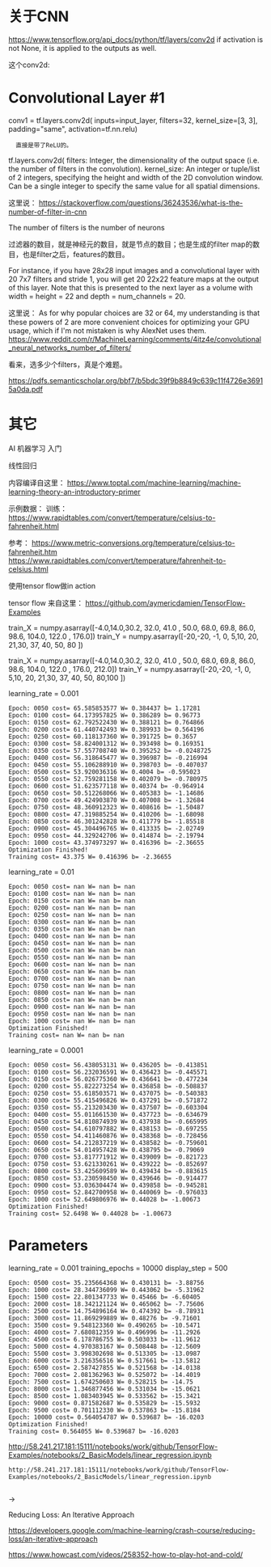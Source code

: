 



# 关于CNN

https://www.tensorflow.org/api_docs/python/tf/layers/conv2d
 if activation is not None, it is applied to the outputs as well.

这个conv2d:
# Convolutional Layer #1
  conv1 = tf.layers.conv2d(
      inputs=input_layer,
      filters=32,
      kernel_size=[3, 3],
      padding="same",
      activation=tf.nn.relu)

      直接是带了ReLU的。

tf.layers.conv2d(
  filters: Integer, the dimensionality of the output space (i.e. the number of filters in the convolution).
  kernel_size: An integer or tuple/list of 2 integers, specifying the height and width of the 2D convolution window. Can be a single integer to specify the same value for all spatial dimensions.



这里说：
https://stackoverflow.com/questions/36243536/what-is-the-number-of-filter-in-cnn

The number of filters is the number of neurons

过滤器的数目，就是神经元的数目，就是节点的数目；也是生成的filter map的数目，也是filter之后，features的数目。

For instance, if you have 28x28 input images and a convolutional layer with 20 7x7 filters and stride 1, you will get 20 22x22 feature maps at the output of this layer. Note that this is presented to the next layer as a volume with width = height = 22 and depth = num_channels = 20.


这里说：
As for why popular choices are 32 or 64, my understanding is that these powers of 2 are more convenient choices for optimizing your GPU usage, which if I'm not mistaken is why AlexNet uses them.
https://www.reddit.com/r/MachineLearning/comments/4itz4e/convolutional_neural_networks_number_of_filters/

看来，选多少个filters，真是个难题。



https://pdfs.semanticscholar.org/bbf7/b5bdc39f9b8849c639c11f4726e36915a0da.pdf



# 其它


AI
机器学习 入门


线性回归


内容编译自这里：
https://www.toptal.com/machine-learning/machine-learning-theory-an-introductory-primer



示例数据：
训练：
https://www.rapidtables.com/convert/temperature/celsius-to-fahrenheit.html


参考：
https://www.metric-conversions.org/temperature/celsius-to-fahrenheit.htm
https://www.rapidtables.com/convert/temperature/fahrenheit-to-celsius.html



使用tensor flow做in action

tensor flow 来自这里：
https://github.com/aymericdamien/TensorFlow-Examples



train_X = numpy.asarray([-4.0,14.0,30.2, 32.0, 41.0 , 50.0, 68.0, 69.8, 86.0, 98.6, 104.0, 122.0 , 176.0])
train_Y = numpy.asarray([-20,-20, -1, 0, 5,10, 20, 21,30, 37, 40, 50, 80 ])

train_X = numpy.asarray([-4.0,14.0,30.2, 32.0, 41.0 , 50.0, 68.0, 69.8, 86.0, 98.6, 104.0, 122.0 , 176.0, 212.0])
train_Y = numpy.asarray([-20,-20, -1, 0, 5,10, 20, 21,30, 37, 40, 50, 80,100 ])


learning_rate = 0.001

```
Epoch: 0050 cost= 65.585853577 W= 0.384437 b= 1.17281
Epoch: 0100 cost= 64.173957825 W= 0.386289 b= 0.96773
Epoch: 0150 cost= 62.792522430 W= 0.388121 b= 0.764866
Epoch: 0200 cost= 61.440742493 W= 0.389933 b= 0.564196
Epoch: 0250 cost= 60.118137360 W= 0.391725 b= 0.3657
Epoch: 0300 cost= 58.824001312 W= 0.393498 b= 0.169351
Epoch: 0350 cost= 57.557708740 W= 0.395252 b= -0.0248725
Epoch: 0400 cost= 56.318645477 W= 0.396987 b= -0.216994
Epoch: 0450 cost= 55.106288910 W= 0.398703 b= -0.407037
Epoch: 0500 cost= 53.920036316 W= 0.4004 b= -0.595023
Epoch: 0550 cost= 52.759281158 W= 0.402079 b= -0.780975
Epoch: 0600 cost= 51.623577118 W= 0.40374 b= -0.964914
Epoch: 0650 cost= 50.512268066 W= 0.405383 b= -1.14686
Epoch: 0700 cost= 49.424903870 W= 0.407008 b= -1.32684
Epoch: 0750 cost= 48.360912323 W= 0.408616 b= -1.50487
Epoch: 0800 cost= 47.319885254 W= 0.410206 b= -1.68098
Epoch: 0850 cost= 46.301242828 W= 0.411779 b= -1.85518
Epoch: 0900 cost= 45.304496765 W= 0.413335 b= -2.02749
Epoch: 0950 cost= 44.329242706 W= 0.414874 b= -2.19794
Epoch: 1000 cost= 43.374973297 W= 0.416396 b= -2.36655
Optimization Finished!
Training cost= 43.375 W= 0.416396 b= -2.36655

```


learning_rate = 0.01


```
Epoch: 0050 cost= nan W= nan b= nan
Epoch: 0100 cost= nan W= nan b= nan
Epoch: 0150 cost= nan W= nan b= nan
Epoch: 0200 cost= nan W= nan b= nan
Epoch: 0250 cost= nan W= nan b= nan
Epoch: 0300 cost= nan W= nan b= nan
Epoch: 0350 cost= nan W= nan b= nan
Epoch: 0400 cost= nan W= nan b= nan
Epoch: 0450 cost= nan W= nan b= nan
Epoch: 0500 cost= nan W= nan b= nan
Epoch: 0550 cost= nan W= nan b= nan
Epoch: 0600 cost= nan W= nan b= nan
Epoch: 0650 cost= nan W= nan b= nan
Epoch: 0700 cost= nan W= nan b= nan
Epoch: 0750 cost= nan W= nan b= nan
Epoch: 0800 cost= nan W= nan b= nan
Epoch: 0850 cost= nan W= nan b= nan
Epoch: 0900 cost= nan W= nan b= nan
Epoch: 0950 cost= nan W= nan b= nan
Epoch: 1000 cost= nan W= nan b= nan
Optimization Finished!
Training cost= nan W= nan b= nan
```


learning_rate = 0.0001
```
Epoch: 0050 cost= 56.438053131 W= 0.436205 b= -0.413851
Epoch: 0100 cost= 56.232036591 W= 0.436423 b= -0.445571
Epoch: 0150 cost= 56.026775360 W= 0.436641 b= -0.477234
Epoch: 0200 cost= 55.822273254 W= 0.436858 b= -0.508837
Epoch: 0250 cost= 55.618503571 W= 0.437075 b= -0.540383
Epoch: 0300 cost= 55.415496826 W= 0.437291 b= -0.571872
Epoch: 0350 cost= 55.213203430 W= 0.437507 b= -0.603304
Epoch: 0400 cost= 55.011661530 W= 0.437723 b= -0.634679
Epoch: 0450 cost= 54.810874939 W= 0.437938 b= -0.665995
Epoch: 0500 cost= 54.610797882 W= 0.438153 b= -0.697255
Epoch: 0550 cost= 54.411460876 W= 0.438368 b= -0.728456
Epoch: 0600 cost= 54.212837219 W= 0.438582 b= -0.759601
Epoch: 0650 cost= 54.014957428 W= 0.438795 b= -0.79069
Epoch: 0700 cost= 53.817771912 W= 0.439009 b= -0.821723
Epoch: 0750 cost= 53.621330261 W= 0.439222 b= -0.852697
Epoch: 0800 cost= 53.425609589 W= 0.439434 b= -0.883615
Epoch: 0850 cost= 53.230598450 W= 0.439646 b= -0.914477
Epoch: 0900 cost= 53.036304474 W= 0.439858 b= -0.945281
Epoch: 0950 cost= 52.842700958 W= 0.440069 b= -0.976033
Epoch: 1000 cost= 52.649806976 W= 0.44028 b= -1.00673
Optimization Finished!
Training cost= 52.6498 W= 0.44028 b= -1.00673

```



# Parameters
learning_rate = 0.001
training_epochs = 10000
display_step = 500

```
Epoch: 0500 cost= 35.235664368 W= 0.430131 b= -3.88756
Epoch: 1000 cost= 28.344736099 W= 0.443062 b= -5.31962
Epoch: 1500 cost= 22.801347733 W= 0.45466 b= -6.60405
Epoch: 2000 cost= 18.342121124 W= 0.465062 b= -7.75606
Epoch: 2500 cost= 14.754896164 W= 0.474392 b= -8.78931
Epoch: 3000 cost= 11.869299889 W= 0.48276 b= -9.71601
Epoch: 3500 cost= 9.548123360 W= 0.490265 b= -10.5471
Epoch: 4000 cost= 7.680812359 W= 0.496996 b= -11.2926
Epoch: 4500 cost= 6.178786755 W= 0.503033 b= -11.9612
Epoch: 5000 cost= 4.970383167 W= 0.508448 b= -12.5609
Epoch: 5500 cost= 3.998302698 W= 0.513305 b= -13.0987
Epoch: 6000 cost= 3.216356516 W= 0.517661 b= -13.5812
Epoch: 6500 cost= 2.587427855 W= 0.521568 b= -14.0138
Epoch: 7000 cost= 2.081362963 W= 0.525072 b= -14.4019
Epoch: 7500 cost= 1.674250603 W= 0.528215 b= -14.75
Epoch: 8000 cost= 1.346877456 W= 0.531034 b= -15.0621
Epoch: 8500 cost= 1.083403945 W= 0.533562 b= -15.3421
Epoch: 9000 cost= 0.871582687 W= 0.535829 b= -15.5932
Epoch: 9500 cost= 0.701112330 W= 0.537863 b= -15.8184
Epoch: 10000 cost= 0.564054787 W= 0.539687 b= -16.0203
Optimization Finished!
Training cost= 0.564055 W= 0.539687 b= -16.0203
```


http://58.241.217.181:15111/notebooks/work/github/TensorFlow-Examples/notebooks/2_BasicModels/linear_regression.ipynb


```
http://58.241.217.181:15111/notebooks/work/github/TensorFlow-Examples/notebooks/2_BasicModels/linear_regression.ipynb


```

->

Reducing Loss: An Iterative Approach


https://developers.google.com/machine-learning/crash-course/reducing-loss/an-iterative-approach

https://www.howcast.com/videos/258352-how-to-play-hot-and-cold/
